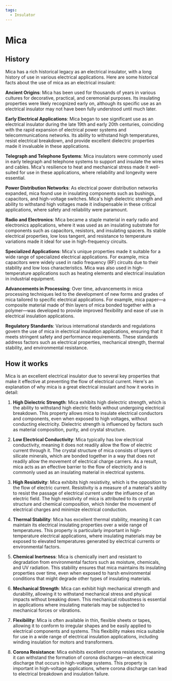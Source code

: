 ```yaml
---
tags:
  - Insulator
---
```


# Mica

## History

Mica has a rich historical legacy as an electrical insulator, with a long history of use in various electrical applications. Here are some historical facts about the use of mica as an electrical insulant:

**Ancient Origins**: Mica has been used for thousands of years in various cultures for decorative, practical, and ceremonial purposes. Its insulating properties were likely recognized early on, although its specific use as an electrical insulator may not have been fully understood until much later.

**Early Electrical Applications**: Mica began to see significant use as an electrical insulator during the late 19th and early 20th centuries, coinciding with the rapid expansion of electrical power systems and telecommunications networks. Its ability to withstand high temperatures, resist electrical breakdown, and provide excellent dielectric properties made it invaluable in these applications.

**Telegraph and Telephone Systems**: Mica insulators were commonly used in early telegraph and telephone systems to support and insulate the wires and cables. Mica's resilience to heat and mechanical stress made it well-suited for use in these applications, where reliability and longevity were essential.

**Power Distribution Networks**: As electrical power distribution networks expanded, mica found use in insulating components such as bushings, capacitors, and high-voltage switches. Mica's high dielectric strength and ability to withstand high voltages made it indispensable in these critical applications, where safety and reliability were paramount.

**Radio and Electronics**: Mica became a staple material in early radio and electronics applications, where it was used as an insulating substrate for components such as capacitors, resistors, and insulating spacers. Its stable electrical properties, low loss tangent, and resistance to temperature variations made it ideal for use in high-frequency circuits.

**Specialized Applications**: Mica's unique properties made it suitable for a wide range of specialized electrical applications. For example, mica capacitors were widely used in radio frequency (RF) circuits due to their stability and low loss characteristics. Mica was also used in high-temperature applications such as heating elements and electrical insulation in industrial equipment.

**Advancements in Processing**: Over time, advancements in mica processing techniques led to the development of new forms and grades of mica tailored to specific electrical applications. For example, mica paper—a composite material made of thin layers of mica bonded together with a polymer—was developed to provide improved flexibility and ease of use in electrical insulation applications.

**Regulatory Standards**: Various international standards and regulations govern the use of mica in electrical insulation applications, ensuring that it meets stringent safety and performance requirements. These standards address factors such as electrical properties, mechanical strength, thermal stability, and environmental resistance.

## How it works

Mica is an excellent electrical insulator due to several key properties that make it effective at preventing the flow of electrical current. Here's an explanation of why mica is a great electrical insulant and how it works in detail:

1. **High Dielectric Strength**: Mica exhibits high dielectric strength, which is the ability to withstand high electric fields without undergoing electrical breakdown. This property allows mica to insulate electrical conductors and components, even when exposed to high voltages, without conducting electricity. Dielectric strength is influenced by factors such as material composition, purity, and crystal structure.

2. **Low Electrical Conductivity**: Mica typically has low electrical conductivity, meaning it does not readily allow the flow of electric current through it. The crystal structure of mica consists of layers of silicate minerals, which are bonded together in a way that does not readily allow the movement of electrical charge carriers. As a result, mica acts as an effective barrier to the flow of electricity and is commonly used as an insulating material in electrical systems.

3. **High Resistivity**: Mica exhibits high resistivity, which is the opposition to the flow of electric current. Resistivity is a measure of a material's ability to resist the passage of electrical current under the influence of an electric field. The high resistivity of mica is attributed to its crystal structure and chemical composition, which hinder the movement of electrical charges and minimize electrical conduction.

4. **Thermal Stability**: Mica has excellent thermal stability, meaning it can maintain its electrical insulating properties over a wide range of temperatures. This property is particularly important in high-temperature electrical applications, where insulating materials may be exposed to elevated temperatures generated by electrical currents or environmental factors.

5. **Chemical Inertness**: Mica is chemically inert and resistant to degradation from environmental factors such as moisture, chemicals, and UV radiation. This stability ensures that mica maintains its insulating properties over time, even when exposed to harsh environmental conditions that might degrade other types of insulating materials.

6. **Mechanical Strength**: Mica can exhibit high mechanical strength and durability, allowing it to withstand mechanical stress and physical impacts without breaking down. This mechanical robustness is essential in applications where insulating materials may be subjected to mechanical forces or vibrations.

7. **Flexibility**: Mica is often available in thin, flexible sheets or tapes, allowing it to conform to irregular shapes and be easily applied to electrical components and systems. This flexibility makes mica suitable for use in a wide range of electrical insulation applications, including winding insulation for motors and transformers.

8. **Corona Resistance**: Mica exhibits excellent corona resistance, meaning it can withstand the formation of corona discharges—an electrical discharge that occurs in high-voltage systems. This property is important in high-voltage applications, where corona discharge can lead to electrical breakdown and insulation failure.
